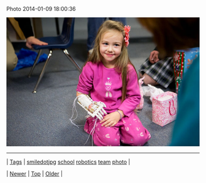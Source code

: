 <!--
title: Photo 2014-01-09 18
date: 2020-06-28T15:27:00.241Z
tags: smiledotjpg, school, robotics, team, photo
-->


Photo 2014-01-09 18:00:36

![](72780543147-0.jpg)

<!--BOTTOM-POST-NAVIGATION-->
---

| [Tags](tags.md) | [smiledotjpg](tag-smiledotjpg.md) [school](tag-school.md) [robotics](tag-robotics.md) [team](tag-team.md) [photo](tag-photo.md) |

| [Newer](72780425439.md) | [Top](index.md) | [Older](72780915245.md) |